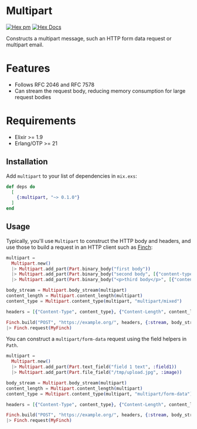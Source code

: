 # Multipart

[![Hex pm](http://img.shields.io/hexpm/v/multipart.svg?style=flat)](https://hex.pm/packages/multipart)
[![Hex Docs](https://img.shields.io/badge/hex-docs-blue.svg)](https://hexdocs.pm/multipart/)

Constructs a multipart message, such an HTTP form data request or multipart email.

# Features

- Follows RFC 2046 and RFC 7578
- Can stream the request body, reducing memory consumption for large request bodies

# Requirements

- Elixir >= 1.9
- Erlang/OTP >= 21

## Installation

Add `multipart` to your list of dependencies in `mix.exs`:

```elixir
def deps do
  [
    {:multipart, "~> 0.1.0"}
  ]
end
```

## Usage

Typically, you'll use `Multipart` to construct the HTTP body and headers, and use those to build a request in an HTTP client such as [Finch](https://github.com/keathley/finch):

```elixir
multipart =
  Multipart.new()
  |> Multipart.add_part(Part.binary_body("first body"))
  |> Multipart.add_part(Part.binary_body("second body", [{"content-type", "text/plain"}]))
  |> Multipart.add_part(Part.binary_body("<p>third body</p>", [{"content-type", "text/html"}]))

body_stream = Multipart.body_stream(multipart)
content_length = Multipart.content_length(multipart)
content_type = Multipart.content_type(multipart, "multipart/mixed")

headers = [{"Content-Type", content_type}, {"Content-Length", content_length}]

Finch.build("POST", "https://example.org/", headers, {:stream, body_stream})
|> Finch.request(MyFinch)
```

You can construct a `multipart/form-data` request using the field helpers in `Path`.

```elixir
multipart =
  Multipart.new()
  |> Multipart.add_part(Part.text_field("field 1 text", :field1))
  |> Multipart.add_part(Part.file_field("/tmp/upload.jpg", :image))

body_stream = Multipart.body_stream(multipart)
content_length = Multipart.content_length(multipart)
content_type = Multipart.content_type(multipart, "multipart/form-data")

headers = [{"Content-Type", content_type}, {"Content-Length", content_length}]

Finch.build("POST", "https://example.org/", headers, {:stream, body_stream})
|> Finch.request(MyFinch)
```
